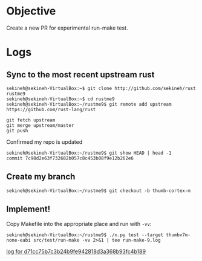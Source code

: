 # Objective

Create a new PR for experimental run-make test.

# Logs

## Sync to the most recent upstream rust

```
sekineh@sekineh-VirtualBox:~$ git clone http://github.com/sekineh/rust rustme9
sekineh@sekineh-VirtualBox:~$ cd rustme9
sekineh@sekineh-VirtualBox:~/rustme9$ git remote add upstream https://github.com/rust-lang/rust

git fetch upstream
git merge upstream/master
git push
```

Confirmed my repo is updated 
```
sekineh@sekineh-VirtualBox:~/rustme9$ git show HEAD | head -1
commit 7c98d2e63f732682b057c8c453b08f9e12b262e6
```

## Create my branch

```
sekineh@sekineh-VirtualBox:~/rustme9$ git checkout -b thumb-cortex-m
```

## Implement!

Copy Makefile into the appropriate place and run with `-vv`:

```
sekineh@sekineh-VirtualBox:~/rustme9$ ./x.py test --target thumbv7m-none-eabi src/test/run-make -vv 2>&1 | tee run-make-9.log 
```

[log for d71cc75b7c3b24b9fe942818d3a368b93fc4b189](run-make-9-1.log)